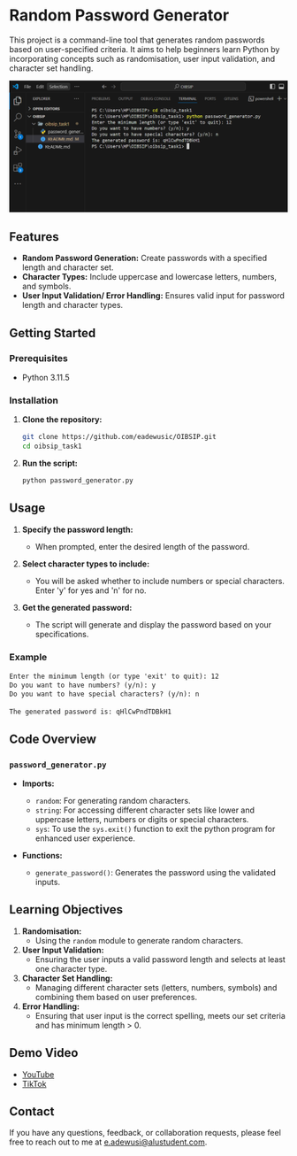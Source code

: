 # Random Password Generator

This project is a command-line tool that generates random passwords based on user-specified criteria. It aims to help beginners learn Python by incorporating concepts such as randomisation, user input validation, and character set handling.

![Password Generator Terminal](./images/image.png)

## Features

- **Random Password Generation:** Create passwords with a specified length and character set.
- **Character Types:** Include uppercase and lowercase letters, numbers, and symbols.
- **User Input Validation/ Error Handling:** Ensures valid input for password length and character types.

## Getting Started

### Prerequisites

- Python 3.11.5

### Installation

1. **Clone the repository:**

   ```bash
   git clone https://github.com/eadewusic/OIBSIP.git
   cd oibsip_task1
   ```

2. **Run the script:**
   ```bash
   python password_generator.py
   ```

## Usage

1. **Specify the password length:**

   - When prompted, enter the desired length of the password.

2. **Select character types to include:**

   - You will be asked whether to include numbers or special characters. Enter 'y' for yes and 'n' for no.

3. **Get the generated password:**
   - The script will generate and display the password based on your specifications.

### Example

```
Enter the minimum length (or type 'exit' to quit): 12
Do you want to have numbers? (y/n): y
Do you want to have special characters? (y/n): n

The generated password is: qHlCwPndTDBkH1
```

## Code Overview

### `password_generator.py`

- **Imports:**

  - `random`: For generating random characters.
  - `string`: For accessing different character sets like lower and uppercase letters, numbers or digits or special characters.
  - `sys`: To use the `sys.exit()` function to exit the python program for enhanced user experience.

- **Functions:**
  - `generate_password()`: Generates the password using the validated inputs.

## Learning Objectives

1. **Randomisation:**
   - Using the `random` module to generate random characters.
2. **User Input Validation:**
   - Ensuring the user inputs a valid password length and selects at least one character type.
3. **Character Set Handling:**
   - Managing different character sets (letters, numbers, symbols) and combining them based on user preferences.
4. **Error Handling:**
   - Ensuring that user input is the correct spelling, meets our set criteria and has minimum length > 0.

## Demo Video

- [YouTube](https://youtu.be/7uCQfN4d4Bk?si=lZhU2vQxZsxK-IAf)
- [TikTok](https://www.tiktok.com/@climiradiroberts/video/7378191496161365253?_t=8n3J68HrTwT&_r=1)

## Contact

If you have any questions, feedback, or collaboration requests, please feel free to reach out to me at [e.adewusi@alustudent.com](mailto:e.adewusi@alustudent.com).
